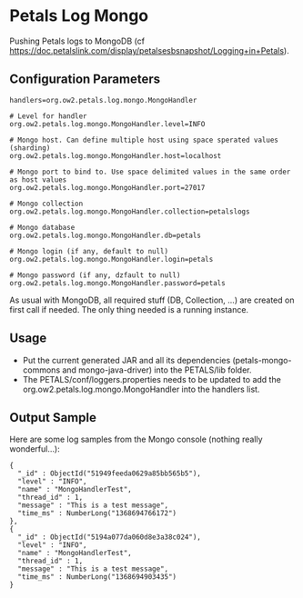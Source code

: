 # Petals Log Mongo

Pushing Petals logs to MongoDB (cf https://doc.petalslink.com/display/petalsesbsnapshot/Logging+in+Petals).

## Configuration Parameters

    handlers=org.ow2.petals.log.mongo.MongoHandler
    
    # Level for handler
    org.ow2.petals.log.mongo.MongoHandler.level=INFO
    
    # Mongo host. Can define multiple host using space sperated values (sharding)
    org.ow2.petals.log.mongo.MongoHandler.host=localhost
    
    # Mongo port to bind to. Use space delimited values in the same order as host values
    org.ow2.petals.log.mongo.MongoHandler.port=27017
    
    # Mongo collection
    org.ow2.petals.log.mongo.MongoHandler.collection=petalslogs
    
    # Mongo database
    org.ow2.petals.log.mongo.MongoHandler.db=petals
    
    # Mongo login (if any, default to null)
    org.ow2.petals.log.mongo.MongoHandler.login=petals
    
    # Mongo password (if any, dzfault to null)
    org.ow2.petals.log.mongo.MongoHandler.password=petals

As usual with MongoDB, all required stuff (DB, Collection, ...) are created on first call if needed. The only thing needed is a running instance.

## Usage

- Put the current generated JAR and all its dependencies (petals-mongo-commons and mongo-java-driver) into the PETALS/lib folder.
- The PETALS/conf/loggers.properties needs to be updated to add the org.ow2.petals.log.mongo.MongoHandler into the handlers list.

## Output Sample

Here are some log samples from the Mongo console (nothing really wonderful...):

    {
      "_id" : ObjectId("51949feeda0629a85bb565b5"),
      "level" : "INFO",
      "name" : "MongoHandlerTest",
      "thread_id" : 1,
      "message" : "This is a test message", 
      "time_ms" : NumberLong("1368694766172")
    },
    {
      "_id" : ObjectId("5194a077da060d8e3a38c024"),
      "level" : "INFO",
      "name" : "MongoHandlerTest",
      "thread_id" : 1,
      "message" : "This is a test message",
      "time_ms" : NumberLong("1368694903435")
    }

